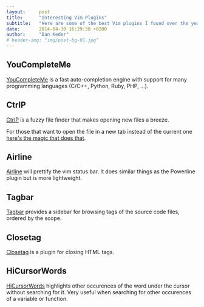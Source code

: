 ```yaml
---
layout:     post
title:      "Interesting Vim Plugins"
subtitle:   "Here are some of the best Vim plugins I found over the years which turn Vim from a pretty good editor to awesome editor."
date:       2014-04-30 16:29:38 +0200
author:     "Dan Keder"
# header-img: "img/post-bg-01.jpg"
---
```


YouCompleteMe
-------------

[YouCompleteMe](https://github.com/Valloric/YouCompleteMe) is a fast auto-completion engine with support for many programming
languages (C/C++, Python, Ruby, PHP, ...).


CtrlP
-----

[CtrlP](https://github.com/kien/ctrlp.vim) is a fuzzy file finder that makes opening new files a breeze.

For those that want to open the file in a new tab instead of the current one
[here's the magic that does that](https://github.com/kien/ctrlp.vim/issues/160).


Airline
-------

[Airline](https://github.com/bling/vim-airline) will prettify the vim status bar. It does similar things as the Powerline plugin but
is more lightweight.


Tagbar
------

[Tagbar](https://github.com/majutsushi/tagbar) provides a sidebar for browsing tags of the source code files,
ordered by the scope.


Closetag
--------

[Closetag](http://www.vim.org/scripts/script.php?script_id=13) is a plugin for closing HTML tags.


HiCursorWords
-------------

[HiCursorWords](http://www.vim.org/scripts/script.php?script_id=4306) highlights other occurences of the word under the cursor without searching for
it. Very useful when searching for other occurences of a variable or function.

